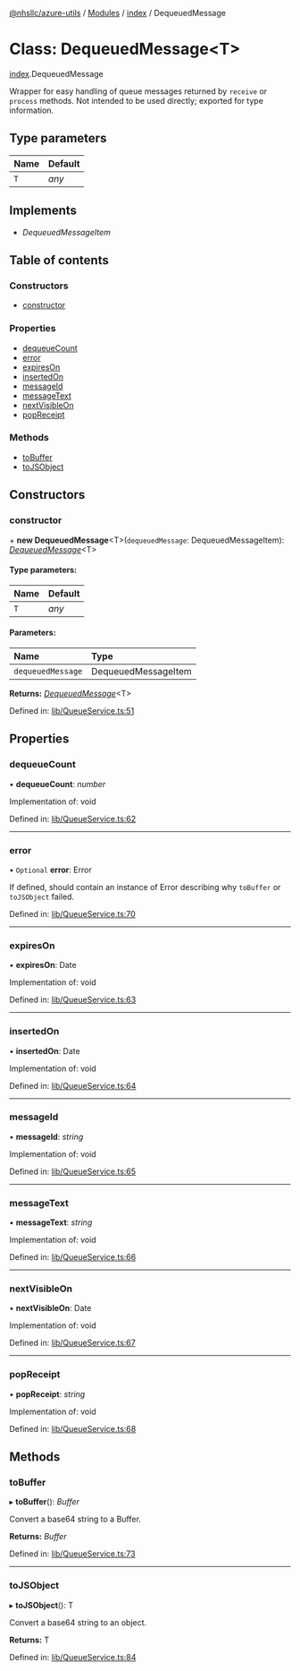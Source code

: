 [@nhsllc/azure-utils](../README.md) / [Modules](../modules.md) / [index](../modules/index.md) / DequeuedMessage

# Class: DequeuedMessage<T\>

[index](../modules/index.md).DequeuedMessage

Wrapper for easy handling of queue messages returned by `receive` or `process` methods.
Not intended to be used directly; exported for type information.

## Type parameters

Name | Default |
:------ | :------ |
`T` | *any* |

## Implements

* *DequeuedMessageItem*

## Table of contents

### Constructors

- [constructor](index.dequeuedmessage.md#constructor)

### Properties

- [dequeueCount](index.dequeuedmessage.md#dequeuecount)
- [error](index.dequeuedmessage.md#error)
- [expiresOn](index.dequeuedmessage.md#expireson)
- [insertedOn](index.dequeuedmessage.md#insertedon)
- [messageId](index.dequeuedmessage.md#messageid)
- [messageText](index.dequeuedmessage.md#messagetext)
- [nextVisibleOn](index.dequeuedmessage.md#nextvisibleon)
- [popReceipt](index.dequeuedmessage.md#popreceipt)

### Methods

- [toBuffer](index.dequeuedmessage.md#tobuffer)
- [toJSObject](index.dequeuedmessage.md#tojsobject)

## Constructors

### constructor

\+ **new DequeuedMessage**<T\>(`dequeuedMessage`: DequeuedMessageItem): [*DequeuedMessage*](index.dequeuedmessage.md)<T\>

#### Type parameters:

Name | Default |
:------ | :------ |
`T` | *any* |

#### Parameters:

Name | Type |
:------ | :------ |
`dequeuedMessage` | DequeuedMessageItem |

**Returns:** [*DequeuedMessage*](index.dequeuedmessage.md)<T\>

Defined in: [lib/QueueService.ts:51](https://github.com/nhsllc/azure-utils/blob/cab3408/lib/QueueService.ts#L51)

## Properties

### dequeueCount

• **dequeueCount**: *number*

Implementation of: void

Defined in: [lib/QueueService.ts:62](https://github.com/nhsllc/azure-utils/blob/cab3408/lib/QueueService.ts#L62)

___

### error

• `Optional` **error**: Error

If defined, should contain an instance of Error describing why `toBuffer` or `toJSObject` failed.

Defined in: [lib/QueueService.ts:70](https://github.com/nhsllc/azure-utils/blob/cab3408/lib/QueueService.ts#L70)

___

### expiresOn

• **expiresOn**: Date

Implementation of: void

Defined in: [lib/QueueService.ts:63](https://github.com/nhsllc/azure-utils/blob/cab3408/lib/QueueService.ts#L63)

___

### insertedOn

• **insertedOn**: Date

Implementation of: void

Defined in: [lib/QueueService.ts:64](https://github.com/nhsllc/azure-utils/blob/cab3408/lib/QueueService.ts#L64)

___

### messageId

• **messageId**: *string*

Implementation of: void

Defined in: [lib/QueueService.ts:65](https://github.com/nhsllc/azure-utils/blob/cab3408/lib/QueueService.ts#L65)

___

### messageText

• **messageText**: *string*

Implementation of: void

Defined in: [lib/QueueService.ts:66](https://github.com/nhsllc/azure-utils/blob/cab3408/lib/QueueService.ts#L66)

___

### nextVisibleOn

• **nextVisibleOn**: Date

Implementation of: void

Defined in: [lib/QueueService.ts:67](https://github.com/nhsllc/azure-utils/blob/cab3408/lib/QueueService.ts#L67)

___

### popReceipt

• **popReceipt**: *string*

Implementation of: void

Defined in: [lib/QueueService.ts:68](https://github.com/nhsllc/azure-utils/blob/cab3408/lib/QueueService.ts#L68)

## Methods

### toBuffer

▸ **toBuffer**(): *Buffer*

Convert a base64 string to a Buffer.

**Returns:** *Buffer*

Defined in: [lib/QueueService.ts:73](https://github.com/nhsllc/azure-utils/blob/cab3408/lib/QueueService.ts#L73)

___

### toJSObject

▸ **toJSObject**(): T

Convert a base64 string to an object.

**Returns:** T

Defined in: [lib/QueueService.ts:84](https://github.com/nhsllc/azure-utils/blob/cab3408/lib/QueueService.ts#L84)
